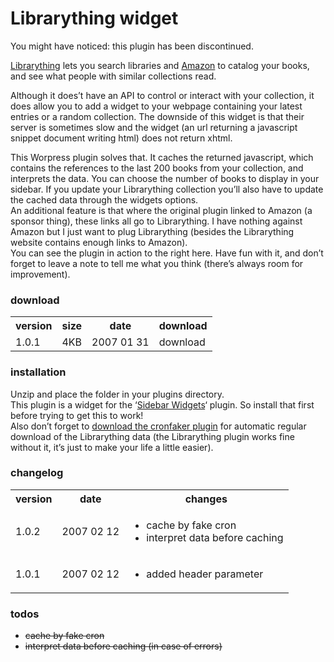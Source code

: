 <!--
  id: 284
  date: 2007-01-28T13:11:15
  modified: 2007-01-28T13:11:15
  slug: wordpress-plugin-librarything-widget
  type: post
  excerpt: <p>You might have noticed: this plugin has been discontinued.</p> 
  content: <p class="notice">You might have noticed: this plugin has been discontinued.</p> <p><a href="http://www.librarything.com/" target="librarything">Librarything</a> lets you search libraries and <a href="http://www.amazon.com/" target="amazon">Amazon</a> to catalog your books, and see what people with similar collections read.</p> <p>Although it does&#8217;t have an API to control or interact with your collection, it does allow you to add a widget to your webpage containing your latest entries or a random collection. The downside of this widget is that their server is sometimes slow and the widget (an url returning a javascript snippet document writing html) does not return xhtml.</p> <p>This Worpress plugin solves that. It caches the returned javascript, which contains the references to the last 200 books from your collection, and interprets the data. You can choose the number of books to display in your sidebar. If you update your Librarything collection you&#8217;ll also have to update the cached data through the widgets options.<br /> An additional feature is that where the original plugin linked to Amazon (a sponsor thing), these links all go to Librarything. I have nothing against Amazon but I just want to plug Librarything (besides the Librarything website contains enough links to Amazon).<br /> You can see the plugin in action to the right here. Have fun with it, and don&#8217;t forget to leave a note to tell me what you think (there&#8217;s always room for improvement).</p> <h3>download</h3> <table cellpadding="0" cellspacing="0" class="download"> <tr> <th>version</th> <th>size</th> <th>date</th> <th>download</th> </tr> <tr> <td>1.0.1</td> <td>4KB</td> <td>2007 01 31</td> <td>download</td> </tr> </table> <p /> <h3>installation</h3> <p>Unzip and place the folder in your plugins directory.<br /> This plugin is a widget for the &#8216;<a href="http://automattic.com/code/widgets/" target="sidebar">Sidebar Widgets</a>&#8216; plugin. So install that first before trying to get this to work!<br /> Also don&#8217;t forget to <a href="?page_id=288">download the cronfaker plugin</a> for automatic regular download of the Librarything data (the Librarything plugin works fine without it, it&#8217;s just to make your life a little easier).</p> <h3>changelog</h3> <table width="100%"> <tr> <th>version</th> <th>date</th> <th>changes</th> </tr> <tr> <td>1.0.2</td> <td>2007 02 12</td> <td> <ul> <li>cache by fake cron</li> <li>interpret data before caching</li> </ul> </td> </tr> <tr> <td>1.0.1</td> <td>2007 02 12</td> <td> <ul> <li>added header parameter</li> </ul> </td> </tr> </table> <p /> <h3>todos</h3> <ul> <li><strike>cache by fake cron</strike></li> <li><strike>interpret data before caching (in case of errors)</strike></li> </ul> 
  categories: uncategorized
  tags: 
-->

# Librarything widget

<p class="notice">You might have noticed: this plugin has been discontinued.</p>
<p><a href="http://www.librarything.com/" target="librarything">Librarything</a> lets you search libraries and <a href="http://www.amazon.com/" target="amazon">Amazon</a> to catalog your books, and see what people with similar collections read.</p>
<p>Although it does&#8217;t have an API to control or interact with your collection, it does allow you to add a widget to your webpage containing your latest entries or a random collection. The downside of this widget is that their server is sometimes slow and the widget (an url returning a javascript snippet document writing html) does not return xhtml.</p>
<p>This Worpress plugin solves that. It caches the returned javascript, which contains the references to the last 200 books from your collection, and interprets the data. You can choose the number of books to display in your sidebar. If you update your Librarything collection you&#8217;ll also have to update the cached data through the widgets options.<br />
An additional feature is that where the original plugin linked to Amazon (a sponsor thing), these links all go to Librarything. I have nothing against Amazon but I just want to plug Librarything (besides the Librarything website contains enough links to Amazon).<br />
You can see the plugin in action to the right here. Have fun with it, and don&#8217;t forget to leave a note to tell me what you think (there&#8217;s always room for improvement).</p>
<h3>download</h3>
<table cellpadding="0" cellspacing="0" class="download">
<tr>
<th>version</th>
<th>size</th>
<th>date</th>
<th>download</th>
</tr>
<tr>
<td>1.0.1</td>
<td>4KB</td>
<td>2007 01 31</td>
<td>download</td>
</tr>
</table>
<p />
<h3>installation</h3>
<p>Unzip and place the folder in your plugins directory.<br />
This plugin is a widget for the &#8216;<a href="http://automattic.com/code/widgets/" target="sidebar">Sidebar Widgets</a>&#8216; plugin. So install that first before trying to get this to work!<br />
Also don&#8217;t forget to <a href="?page_id=288">download the cronfaker plugin</a> for automatic regular download of the Librarything data (the Librarything plugin works fine without it, it&#8217;s just to make your life a little easier).</p>
<h3>changelog</h3>
<table width="100%">
<tr>
<th>version</th>
<th>date</th>
<th>changes</th>
</tr>
<tr>
<td>1.0.2</td>
<td>2007 02 12</td>
<td>
<ul>
<li>cache by fake cron</li>
<li>interpret data before caching</li>
</ul>
</td>
</tr>
<tr>
<td>1.0.1</td>
<td>2007 02 12</td>
<td>
<ul>
<li>added header parameter</li>
</ul>
</td>
</tr>
</table>
<p />
<h3>todos</h3>
<ul>
<li><strike>cache by fake cron</strike></li>
<li><strike>interpret data before caching (in case of errors)</strike></li>
</ul>

